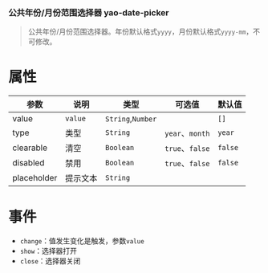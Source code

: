 ### 公共年份/月份范围选择器 yao-date-picker

> 公共年份/月份范围选择器。年份默认格式`yyyy`，月份默认格式`yyyy-mm`，不可修改。

# 属性

| 参数          | 说明      | 类型                | 可选值            | 默认值     |
|-------------|---------|-------------------|----------------|---------|
| value       | `value` | `String`,`Number` |                | `[]`    |
| type        | 类型      | `String`          | `year`、`month` | `year`  |
| clearable   | 清空      | `Boolean`         | `true`、`false` | `false` |
| disabled    | 禁用      | `Boolean`         | `true`、`false` | `false` |
| placeholder | 提示文本    | `String`          |                |         |

# 事件

- `change`：值发生变化是触发，参数`value`
- `show`：选择器打开
- `close`：选择器关闭
